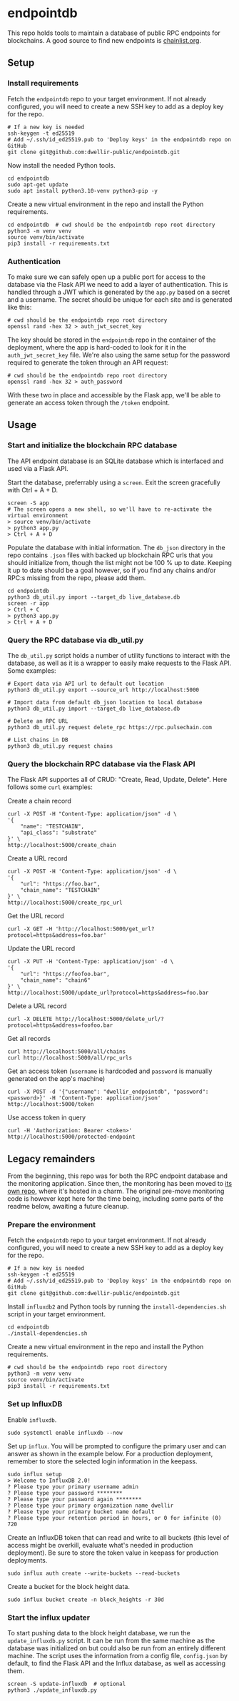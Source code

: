# endpointdb

This repo holds tools to maintain a database of public RPC endpoints for blockchains. A good source to find new endpoints is [chainlist.org](https://chainlist.org/).

## Setup

### Install requirements

Fetch the `endpointdb` repo to your target environment. If not already configured, you will need to create a new SSH key to add as a deploy key for the repo.

    # If a new key is needed
    ssh-keygen -t ed25519
    # Add ~/.ssh/id_ed25519.pub to 'Deploy keys' in the endpointdb repo on GitHub
    git clone git@github.com:dwellir-public/endpointdb.git

Now install the needed Python tools.

    cd endpointdb
    sudo apt-get update
    sudo apt install python3.10-venv python3-pip -y

Create a new virtual environment in the repo and install the Python requirements.

    cd endpointdb  # cwd should be the endpointdb repo root directory
    python3 -m venv venv
    source venv/bin/activate
    pip3 install -r requirements.txt

### Authentication

To make sure we can safely open up a public port for access to the database via the Flask API we need to add a layer of authentication. This is handled through a JWT which is generated by the `app.py` based on a secret and a username. The secret should be unique for each site and is generated like this:

    # cwd should be the endpointdb repo root directory
    openssl rand -hex 32 > auth_jwt_secret_key

The key should be stored in the `endpointdb` repo in the container of the deployment, where the app is hard-coded to look for it in the `auth_jwt_secret_key` file. We're also using the same setup for the password required to generate the token through an API request:

    # cwd should be the endpointdb repo root directory
    openssl rand -hex 32 > auth_password

With these two in place and accessible by the Flask app, we'll be able to generate an access token through the `/token` endpoint.

## Usage

### Start and initialize the blockchain RPC database

The API endpoint database is an SQLite database which is interfaced and used via a Flask API.

Start the database, preferrably using a `screen`. Exit the screen gracefully with Ctrl + A + D.

    screen -S app
    # The screen opens a new shell, so we'll have to re-activate the virtual environment
    > source venv/bin/activate
    > python3 app.py
    > Ctrl + A + D

Populate the database with initial information. The `db_json` directory in the repo contains `.json` files with backed up blockchain RPC urls that you should initialize from, though the list might not be 100 % up to date. Keeping it up to date should be a goal however, so if you find any chains and/or RPC:s missing from the repo, please add them.

    cd endpointdb
    python3 db_util.py import --target_db live_database.db
    screen -r app
    > Ctrl + C
    > python3 app.py
    > Ctrl + A + D

### Query the RPC database via db_util.py

The `db_util.py` script holds a number of utility functions to interact with the database, as well as it is a wrapper to easily make requests to the Flask API. Some examples:

    # Export data via API url to default out location
    python3 db_util.py export --source_url http://localhost:5000

    # Import data from default db_json location to local database
    python3 db_util.py import --target_db live_database.db

    # Delete an RPC URL
    python3 db_util.py request delete_rpc https://rpc.pulsechain.com

    # List chains in DB
    python3 db_util.py request chains

### Query the blockchain RPC database via the Flask API

The Flask API supportes all of CRUD: "Create, Read, Update, Delete". Here follows some `curl` examples:

Create a chain record

    curl -X POST -H "Content-Type: application/json" -d \
    '{
        "name": "TESTCHAIN",
        "api_class": "substrate"
    }' \
    http://localhost:5000/create_chain

Create a URL record

    curl -X POST -H 'Content-Type: application/json' -d \
    '{
        "url": "https://foo.bar",
        "chain_name": "TESTCHAIN"
    }' \
    http://localhost:5000/create_rpc_url

Get the URL record

    curl -X GET -H 'http://localhost:5000/get_url?protocol=https&address=foo.bar'

Update the URL record

    curl -X PUT -H 'Content-Type: application/json' -d \
    '{
        "url": "https://foofoo.bar",
        "chain_name": "chain6"
    }' \
    http://localhost:5000/update_url?protocol=https&address=foo.bar

Delete a URL record

    curl -X DELETE http://localhost:5000/delete_url/?protocol=https&address=foofoo.bar

Get all records

    curl http://localhost:5000/all/chains
    curl http://localhost:5000/all/rpc_urls

Get an access token (`username` is hardcoded and `password` is manually generated on the app's machine)

    curl -X POST -d '{"username": "dwellir_endpointdb", "password": <password>}' -H 'Content-Type: application/json' http://localhost:5000/token

Use access token in query

    curl -H 'Authorization: Bearer <token>' http://localhost:5000/protected-endpoint

## Legacy remainders

From the beginning, this repo was for both the RPC endpoint database and the monitoring application. Since then, the monitoring has been moved to [its own repo](https://github.com/dwellir-public/blockchain-monitor), where it's hosted in a charm. The original pre-move monitoring code is however kept here for the time being, including some parts of the readme below, awaiting a future cleanup.

### Prepare the environment

Fetch the `endpointdb` repo to your target environment. If not already configured, you will need to create a new SSH key to add as a deploy key for the repo.

    # If a new key is needed
    ssh-keygen -t ed25519
    # Add ~/.ssh/id_ed25519.pub to 'Deploy keys' in the endpointdb repo on GitHub
    git clone git@github.com:dwellir-public/endpointdb.git

Install `influxdb2` and Python tools by running the `install-dependencies.sh` script in your target environment.

    cd endpointdb
    ./install-dependencies.sh

Create a new virtual environment in the repo and install the Python requirements.

    # cwd should be the endpointdb repo root directory
    python3 -m venv venv
    source venv/bin/activate
    pip3 install -r requirements.txt

### Set up InfluxDB

Enable `influxdb`.

    sudo systemctl enable influxdb --now

Set up `influx`. You will be prompted to configure the primary user and can answer as shown in the example below. For a production deployment, remember to store the selected login information in the keepass.

    sudo influx setup
    > Welcome to InfluxDB 2.0!
    ? Please type your primary username admin
    ? Please type your password ********
    ? Please type your password again ********
    ? Please type your primary organization name dwellir
    ? Please type your primary bucket name default
    ? Please type your retention period in hours, or 0 for infinite (0) 720

Create an InfluxDB token that can read and write to all buckets (this level of access might be overkill, evaluate what's needed in production deployment). Be sure to store the token value in keepass for production deployments.

    sudo influx auth create --write-buckets --read-buckets

Create a bucket for the block height data.

    sudo influx bucket create -n block_heights -r 30d

### Start the influx updater

To start pushing data to the block height database, we run the `update_influxdb.py` script. It can be run from the same machine as the database was initialized on but could also be run from an entirely different machine. The script uses the information from a config file, `config.json` by default, to find the Flask API and the Influx database, as well as accessing them.

    screen -S update-influxdb  # optional
    python3 ./update_influxdb.py